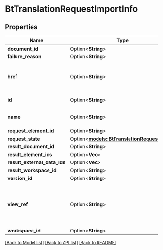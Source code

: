 # BtTranslationRequestImportInfo

## Properties

Name | Type | Description | Notes
------------ | ------------- | ------------- | -------------
**document_id** | Option<**String**> |  | [optional]
**failure_reason** | Option<**String**> |  | [optional]
**href** | Option<**String**> | URI to fetch complete information of the resource. | [optional]
**id** | Option<**String**> | Id of the resource. | [optional]
**name** | Option<**String**> | Name of the resource. | [optional]
**request_element_id** | Option<**String**> |  | [optional]
**request_state** | Option<[**models::BtTranslationRequestState**](BTTranslationRequestState.md)> |  | [optional]
**result_document_id** | Option<**String**> |  | [optional]
**result_element_ids** | Option<**Vec<String>**> |  | [optional]
**result_external_data_ids** | Option<**Vec<String>**> |  | [optional]
**result_workspace_id** | Option<**String**> |  | [optional]
**version_id** | Option<**String**> |  | [optional]
**view_ref** | Option<**String**> | URI to visualize the resource in a webclient if applicable. | [optional]
**workspace_id** | Option<**String**> |  | [optional]

[[Back to Model list]](../README.md#documentation-for-models) [[Back to API list]](../README.md#documentation-for-api-endpoints) [[Back to README]](../README.md)


